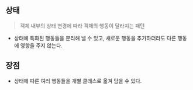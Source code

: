 상태
-
> 객체 내부의 상태 변경에 따라 객체의 행동이 달라지는 패턴
- 상태에 특화된 행동들을 분리해 낼 수 있고, 새로운 행동을 추가하더라도 다른 행동에 영향을 주지 않는다.

장점
-
- 상태에 따른 여러 행동들을 개별 클래스로 옮겨 담을 수 있다.
